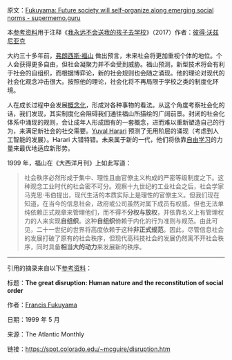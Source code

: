 原文：[Fukuyama: Future society will self-organize along emerging social norms - supermemo.guru](https://supermemo.guru/wiki/Fukuyama:_Future_society_will_self-organize_along_emerging_social_norms)

本[参考资料](https://supermemo.guru/wiki/References)用于注释《[我永远不会送我的孩子去学校](https://supermemo.guru/wiki/Problem_of_Schooling)》（2017）作者：[彼得·沃兹尼亚克](https://supermemo.guru/wiki/Piotr_Wozniak)

大约三十多年前，[弗朗西斯·福山](https://en.wikipedia.org/wiki/Francis_Fukuyama) 做出预言，未来社会将更加重视个体的地位。个人会获得更多自由，但社会凝聚力并不会受到威胁。福山预测，新型技术将会有利于社会的自组织，而根据博弈论，新的社会规则也会随之涌现。他的理论对现代的社会化观念冲击很大。按照他的理论，社会化将不再局限于学校之类的制度化环境。

人在成长过程中会发展[概念化](https://supermemo.guru/wiki/Conceptualization)，形成对各种事物的看法。从这个角度考察社会化的话，我们发现，其实制度化会阻碍我们通往福山所描绘的广阔前景。封闭的社会化体系中涌现的规则，会让成年人形成固有的一套概念，进而难以重新塑造自己的行为，来满足新社会的社交需要。[Yuval Harari](https://supermemo.guru/wiki/Yuval_Harari) 预测了无用阶层的涌现（考虑到人工智能的发展）。Harari 大错特错。未来属于新的一代，他们将依靠[自由学习](https://supermemo.guru/wiki/Free_learning)的力量来最优地适应新形势。

1999 年，福山在《大西洋月刊》上如此写道：

> 社会秩序必然形成于集中、理性且由官僚主义构成的严密等级制度之下。这种观念工业时代的社会密不可分。观察十九世纪的工业社会之后，社会学家马克思·韦伯提出，现代生活的本质实际上是理性的官僚主义。但我们现在知道，在当今的信息社会，政府或公司虽然对属下成员有权威，但也无法单纯依赖正式规章来管理他们，而不得不**分权与放权**，并依靠名义上有管理权力的人来实现**自组织**。这种**自组织**倚赖于内化的行为准则与规范。由此可见，二十一世纪的世界将高度依赖于这种**非正式规范**。因此，尽管信息社会的发展打破了原有的社会秩序，但现代高科技社会的发展仍然离不开社会秩序，同时具备**相当大的动力**来发展新的秩序。

------

引用的摘录来自以下[参考资料](https://supermemo.guru/wiki/References)：

标题：**The great disruption: Human nature and the reconstitution of social order**

作者：[Francis Fukuyama](https://en.wikipedia.org/wiki/Francis_Fukuyama)

日期：1999 年 5 月

来源：The Atlantic Monthly

链接：https://spot.colorado.edu/~mcguire/disruption.htm
